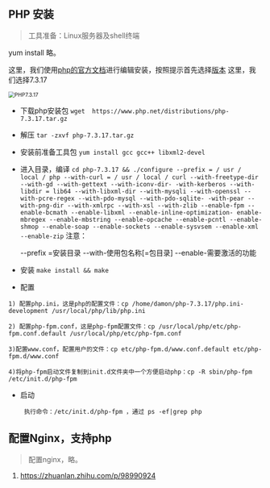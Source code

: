 ## PHP 安装

> 工具准备：Linux服务器及shell终端

yum install 略。

这里，我们使用[php的官方文档]( http://php.net/manual/en/install.php )进行编辑安装，按照提示首先选择[版本]( https://www.php.net/downloads ) 这里，我们选择7.3.17

<img src="C:\Users\W9004022\Desktop\归档资料\PHP7.3.17.png" alt="PHP7.3.17" style="zoom:75%;" />

* 下载php安装包
`wget  https://www.php.net/distributions/php-7.3.17.tar.gz`
* 解压
`tar -zxvf php-7.3.17.tar.gz`
* 安装前准备工具包
`yum install gcc gcc++ libxml2-devel`
* 进入目录，编译
  `cd php-7.3.17 && ./configure --prefix = / usr / local / php --with-curl = / usr / local / curl --with-freetype-dir --with-gd --with-gettext --with-iconv-dir- -with-kerberos --with-libdir = lib64 --with-libxml-dir --with-mysqli --with-openssl --with-pcre-regex --with-pdo-mysql --with-pdo-sqlite- -with-pear --with-png-dir --with-xmlrpc --with-xsl --with-zlib --enable-fpm --enable-bcmath --enable-libxml --enable-inline-optimization- enable-mbregex --enable-mbstring --enable-opcache --enable-pcntl --enable-shmop --enable-soap --enable-sockets --enable-sysvsem --enable-xml --enable-zip`
  注意：

  --prefix =安装目录
  --with-使用包名称[=包目录]
  --enable-需要激活的功能

* 安装
  `make install && make`
  
* 配置
````
1) 配置php.ini，这是php的配置文件：cp /home/damon/php-7.3.17/php.ini-development /usr/local/php/lib/php.ini

2) 配置php-fpm.conf，这是php-fpm配置文件：cp /usr/local/php/etc/php-fpm.conf.default /usr/local/php/etc/php-fpm.conf

3)配置www.conf，配置用户的文件：cp etc/php-fpm.d/www.conf.default etc/php-fpm.d/www.conf

4)将php-fpm启动文件复制到init.d文件夹中一个方便启动php：cp -R sbin/php-fpm /etc/init.d/php-fpm
````

* 启动

  ` 执行命令：/etc/init.d/php-fpm ，通过 ps -ef|grep php`

## 配置Nginx，支持php

> 配置nginx，略。

1)  https://zhuanlan.zhihu.com/p/98990924 